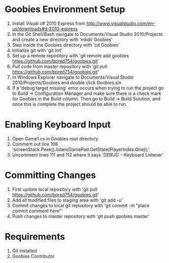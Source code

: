 Goobies Environment Setup
==============================================
1. Install Visual c# 2010 Express from http://www.visualstudio.com/en-us/downloads#d-2010-express
2. In the Git Shell/Bash navigate to Documents/Visual Studio 2010/Projects and create a new directory with 'mkdir Goobies'
3. Step inside the Goobies directory with 'cd Goobies'
4. Initialize git with 'git init'
5. Set up a remote repository with 'git remote add goobies https://github.com/bpred754/goobies.git'
6. Pull code from master repository with 'git pull https://github.com/bpred754/goobies.git'
7. In Windows Explorer navigate to Documents/Visual Studio 2010/Projects/Goobies and double click Goobies.sln
8. If a 'debug target missing' error occurs when trying to run the project go to Build -> Configuration Manager and make 
sure there is a check mark for Goobies in the Build column. Then go to Build -> Build Solution, and once this is complete 
the project should be able to run.

Enabling Keyboard Input
==============================================
1. Open Game1.cs in Goobies root directory
2. Comment out line 108 'screenStack.Peek().listen(GamePad.GetState(PlayerIndex.One));'
3. Uncomment lines 111 and 112 where it says 'DEBUG --Keyboard Listener'

Committing Changes
==============================================
1. First update local repository with 'git pull https://github.com/bpred754/goobies.git'
2. Add all modified files to staging area with 'git add -u'
3. Commit changes to local git repository with 'git commit -m "place commit comment here"'
4. Push changes to master repository with 'git push goobies master'

Requirements
==============================================
1. Git installed
2. Goobies Contributor
